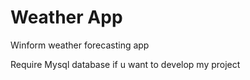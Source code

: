 # Weather App
Winform weather forecasting app

Require Mysql database if u want to develop my project
